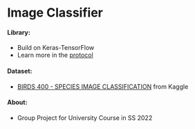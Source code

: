 # Image Classifier
#### Library:
- Build on Keras-TensorFlow
- Learn more in the [protocol](./PROTOCOL.md)

#### Dataset:
- [BIRDS 400 - SPECIES IMAGE CLASSIFICATION](https://www.kaggle.com/datasets/gpiosenka/100-bird-species?select=birds+latin+names.csv) from Kaggle

#### About:
- Group Project for University Course in SS 2022
